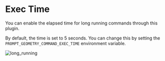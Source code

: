 # Exec Time

You can enable the elapsed time for long running commands through this plugin.

By default, the time is set to 5 seconds. You can change this by setting the `PROMPT_GEOMETRY_COMMAND_EXEC_TIME` environment variable.

![long_running](/screenshots/long_running.png)
